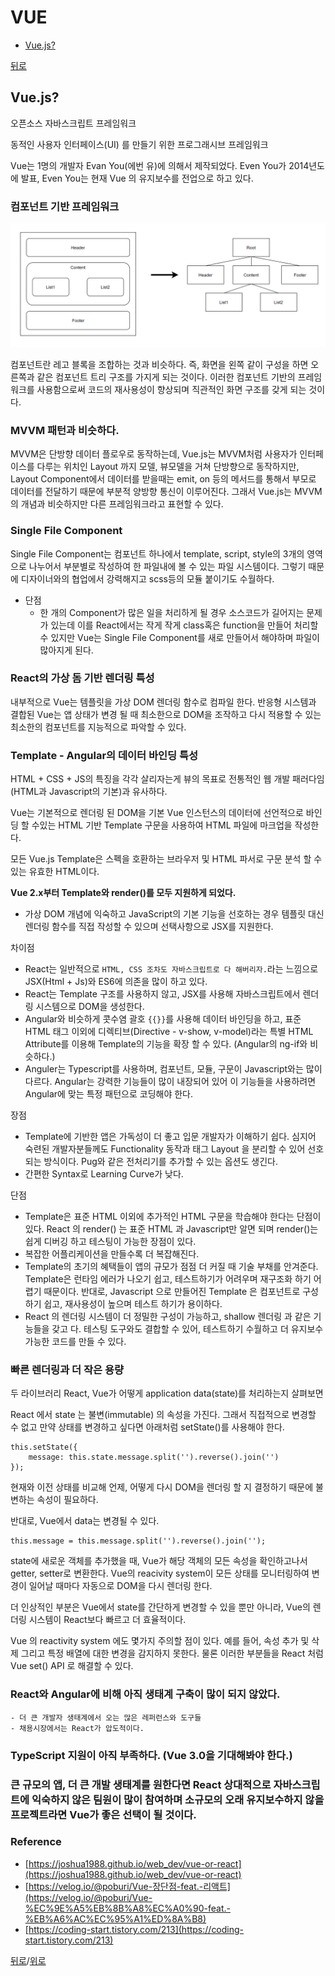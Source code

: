 # VUE

* [Vue.js?](#vuejs)

[뒤로](https://github.com/SeongYongLee/TIL)

## Vue.js?

오픈소스 자바스크립트 프레임워크

동적인 사용자 인터페이스(UI) 를 만들기 위한 프로그래시브 프레임워크

Vue는 1명의 개발자 Evan You(에번 유)에 의해서 제작되었다. Even You가 2014년도에 발표, Even You는 현재 Vue 의 유지보수를 전업으로 하고 있다.

### 컴포넌트 기반 프레임워크

![Component](./Component.png)

컴포넌트란 레고 블록을 조합하는 것과 비슷하다. 즉, 화면을 왼쪽 같이 구성을 하면 오른쪽과 같은 컴포넌트 트리 구조를 가지게 되는 것이다. 이러한 컴포넌트 기반의 프레임워크를 사용함으로써 코드의 재사용성이 향상되며 직관적인 화면 구조를 갖게 되는 것이다.

### MVVM 패턴과 비슷하다.

MVVM은 단방향 데이터 플로우로 동작하는데, Vue.js는 MVVM처럼 사용자가 인터페이스를 다루는 위치인 Layout 까지 모델, 뷰모델을 거쳐 단방향으로 동작하지만, Layout Component에서 데이터를 받을때는 emit, on 등의 메서드를 통해서 부모로 데이터를 전달하기 때문에 부분적 양방향 통신이 이루어진다. 그래서 Vue.js는 MVVM의 개념과 비슷하지만 다른 프레임워크라고 표현할 수 있다.

### Single File Component

Single File Component는 컴포넌트 하나에서 template, script, style의 3개의 영역으로 나누어서 부분별로 작성하여 한 파일내에 볼 수 있는 파일 시스템이다. 그렇기 때문에 디자이너와의 협업에서 강력해지고 scss등의 모듈 붙이기도 수월하다.

- 단점
    - 한 개의 Component가 많은 일을 처리하게 될 경우 소스코드가 길어지는 문제가 있는데 이를 React에서는 작게 작게 class혹은 function을 만들어 처리할 수 있지만 Vue는 Single File Component를 새로 만들어서 해야하며 파일이 많아지게 된다.

### React의 가상 돔 기반 렌더링 특성

내부적으로 Vue는 템플릿을 가상 DOM 렌더링 함수로 컴파일 한다. 반응형 시스템과 결합된 Vue는 앱 상태가 변경 될 때 최소한으로 DOM을 조작하고 다시 적용할 수 있는 최소한의 컴포넌트를 지능적으로 파악할 수 있다.

### Template - Angular의 데이터 바인딩 특성

HTML + CSS + JS의 특징을 각각 살리자는게 뷰의 목표로 전통적인 웹 개발 패러다임(HTML과 Javascript의 기본)과 유사하다.

Vue는 기본적으로 렌더링 된 DOM을 기본 Vue 인스턴스의 데이터에 선언적으로 바인딩 할 수있는 HTML 기반 Template 구문을 사용하여 HTML 파일에 마크업을 작성한다.

모든 Vue.js Template은 스펙을 호환하는 브라우저 및 HTML 파서로 구문 분석 할 수있는 유효한 HTML이다.

**Vue 2.x부터 Template와 render()를 모두 지원하게 되었다.**
- 가상 DOM 개념에 익숙하고 JavaScript의 기본 기능을 선호하는 경우 템플릿 대신 렌더링 함수를 직접 작성할 수 있으며 선택사항으로 JSX를 지원한다.

차이점
- React는 일반적으로 `HTML, CSS 조차도 자바스크립트로 다 해버리자.`라는 느낌으로 JSX(Html + Js)와 ES6에 의존을 많이 하고 있다.
- React는 Template 구조를 사용하지 않고, JSX를 사용해 자바스크립트에서 렌더링 시스템으로 DOM을 생성한다.
- Angular와 비슷하게 콧수염 괄호 `{{}}`를 사용해 데이터 바인딩을 하고, 표준 HTML 태그 이외에 디렉티브(Directive - v-show, v-model)라는 특별 HTML Attribute를 이용해 Template의 기능을 확장 할 수 있다. (Angular의 ng-if와 비슷하다.)
- Anguler는 Typescript를 사용하며, 컴포넌트, 모듈, 구문이 Javascript와는 많이 다르다.  Angular는 강력한 기능들이 많이 내장되어 있어 이 기능들을 사용하려면 Angular에 맞는 특정 패턴으로 코딩해야 한다.

장점
- Template에 기반한 앱은 가독성이 더 좋고 입문 개발자가 이해하기 쉽다. 심지어 숙련된 개발자분들께도 Functionality 동작과 태그 Layout 을 분리할 수 있어 선호되는 방식이다. Pug와 같은 전처리기를 추가할 수 있는 옵션도 생긴다.
- 간편한 Syntax로 Learning Curve가 낮다.

단점
- Template은 표준 HTML 이외에 추가적인 HTML 구문을 학습해야 한다는 단점이 있다. React 의 render() 는 표준 HTML 과 Javascript만 알면 되며 render()는 쉽게 디버깅 하고 테스팅이 가능한 장점이 있다.
- 복잡한 어플리케이션을 만들수록 더 복잡해진다.
- Template의 초기의 혜택들이 앱의 규모가 점점 더 커질 때 기술 부채를 안겨준다.  Template은 런타임 에러가 나오기 쉽고, 테스트하기가 어려우며 재구조화 하기 어렵기 때문이다. 반대로, Javascript 으로 만들어진 Template 은 컴포넌트로 구성하기 쉽고, 재사용성이 높으며 테스트 하기가 용이하다.
- React 의 렌더링 시스템이 더 정밀한 구성이 가능하고, shallow 렌더링 과 같은 기능들을 갖고 다. 테스팅 도구와도 결합할 수 있어, 테스트하기 수월하고 더 유지보수 가능한 코드를 만들 수 있다.

### 빠른 렌더링과 더 작은 용량

두 라이브러리 React, Vue가 어떻게 application data(state)를 처리하는지 살펴보면

React 에서 state 는 불변(immutable) 의 속성을 가진다. 그래서 직접적으로 변경할 수 없고 만약 상태를 변경하고 싶다면 아래처럼 setState()를 사용해야 한다.

```
this.setState({
    message: this.state.message.split('').reverse().join('')
});
```

현재와 이전 상태를 비교해 언제, 어떻게 다시 DOM을 렌더링 할 지 결정하기 때문에 불변하는 속성이 필요하다.

반대로, Vue에서 data는 변경될 수 있다.

```
this.message = this.message.split('').reverse().join('');
```

state에 새로운 객체를 추가했을 때, Vue가 해당 객체의 모든 속성을 확인하고나서 getter, setter로 변환한다. Vue의 reacivity system이 모든 상태를 모니터링하여 변경이 일어날 때마다 자동으로 DOM을 다시 렌더링 한다.

더 인상적인 부분은 Vue에서 state를 간단하게 변경할 수 있을 뿐만 아니라, Vue의 렌더링 시스템이 React보다 빠르고 더 효율적이다.

Vue 의 reactivity system 에도 몇가지 주의할 점이 있다. 예를 들어, 속성 추가 및 삭제 그리고 특정 배열에 대한 변경을 감지하지 못한다. 물론 이러한 부분들을 React 처럼 Vue set() API 로 해결할 수 있다.

### React와 Angular에 비해 아직 생태계 구축이 많이 되지 않았다.
    - 더 큰 개발자 생태계에서 오는 많은 레퍼런스와 도구들
    - 채용시장에서는 React가 압도적이다.

### TypeScript 지원이 아직 부족하다. (Vue 3.0을 기대해봐야 한다.)

### 큰 규모의 앱, 더 큰 개발 생태계를 원한다면 React 상대적으로 자바스크립트에 익숙하지 않은 팀원이 많이 참여하며 소규모의 오래 유지보수하지 않을 프로젝트라면 Vue가 좋은 선택이 될 것이다.

### Reference
- [https://joshua1988.github.io/web_dev/vue-or-react](https://joshua1988.github.io/web_dev/vue-or-react)
- [https://velog.io/@poburi/Vue-장단점-feat.-리액트](https://velog.io/@poburi/Vue-%EC%9E%A5%EB%8B%A8%EC%A0%90-feat.-%EB%A6%AC%EC%95%A1%ED%8A%B8)
- [https://coding-start.tistory.com/213](https://coding-start.tistory.com/213)


[뒤로](https://github.com/SeongYongLee/TIL)/[위로](#vue)